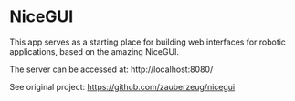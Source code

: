 
# NiceGUI

This app serves as a starting place for building web interfaces for robotic applications, based on the amazing NiceGUI.

The server can be accessed at:
http://localhost:8080/

See original project:
https://github.com/zauberzeug/nicegui
